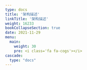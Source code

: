 ```yaml
---
type: docs
title: '架构描述'
linkTitle: '架构描述'
weight: 16233
bookCollapseSection: true
date: 2021-11-29
menu:
  main:
    weight: 30
    pre: <i class='fa fa-cogs'></i>
cascade:
  type: "docs"
---
```

